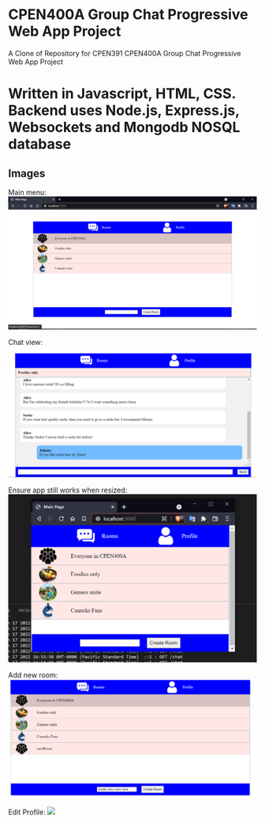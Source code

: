 # CPEN400A Group Chat Progressive Web App Project

A Clone of Repository for CPEN391 CPEN400A Group Chat Progressive Web App Project
 
# Written in Javascript, HTML, CSS. Backend uses Node.js, Express.js, Websockets and Mongodb NOSQL database
 
## Images
 
Main menu:
 <img src="screenshots/main.png">
 
Chat view:
 <img src="screenshots/chats.png">

Ensure app still works when resized:
 <img src="screenshots/resize.png">

Add new room:
 <img src="screenshots/new_room.png">

Edit Profile:
 <img src="screenshots/profileg.png">


